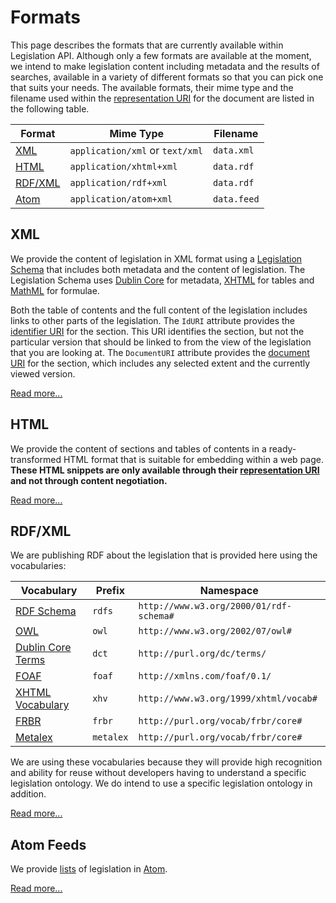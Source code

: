 # Formats

This page describes the formats that are currently available within Legislation API. Although only a few formats are available at the moment, we intend to make legislation content including metadata and the results of searches, available in a variety of different formats so that you can pick one that suits your needs. The available formats, their mime type and the filename used within the [representation URI](uris.md#representations) for the document are listed in the following table.

|Format|Mime Type|Filename|
|---|---|---|
|[XML](/developer/formats#xml)|`application/xml` or `text/xml`|`data.xml`|
|[HTML](/developer/formats#html)|`application/xhtml+xml`|`data.rdf`|
|[RDF/XML](/developer/formats#rdf)|`application/rdf+xml`|`data.rdf`|
|[Atom](/developer/formats#atom)|`application/atom+xml`|`data.feed`|

## XML

We provide the content of legislation in XML format using a [Legislation Schema](/schema/legislation.xsd) that includes both metadata and the content of legislation. The Legislation Schema uses [Dublin Core](http://dublincore.org/documents/dces/) for metadata, [XHTML](http://www.w3.org/TR/xhtml1/) for tables and [MathML](http://www.w3.org/Math/) for formulae.

Both the table of contents and the full content of the legislation includes links to other parts of the legislation. The `IdURI` attribute provides the [identifier URI](/developer/uris#identifiers) for the section. This URI identifies the section, but not the particular version that should be linked to from the view of the legislation that you are looking at. The `DocumentURI` attribute provides the [document URI](/developer/uris#documents) for the section, which includes any selected extent and the currently viewed version.

[Read more...](/developer/formats/xml)

## HTML

We provide the content of sections and tables of contents in a ready-transformed HTML format that is suitable for embedding within a web page. **These HTML snippets are only available through their [representation URI](/developer/uris#representations) and not through content negotiation.**

[Read more...](/developer/formats/html)

## RDF/XML

We are publishing RDF about the legislation that is provided here using the vocabularies:

|Vocabulary|Prefix|Namespace|
|---|---|---|
|[RDF Schema](http://www.w3.org/TR/rdf-schema/)|`rdfs`|`http://www.w3.org/2000/01/rdf-schema#`|
|[OWL](http://www.w3.org/TR/owl-features/)|`owl`|`http://www.w3.org/2002/07/owl#`|
|[Dublin Core Terms](http://dublincore.org/documents/dcmi-terms/)|`dct`|`http://purl.org/dc/terms/`|
|[FOAF](http://xmlns.com/foaf/spec/)|`foaf`|`http://xmlns.com/foaf/0.1/`|
|[XHTML Vocabulary](http://www.w3.org/1999/xhtml/vocab/)|`xhv`|`http://www.w3.org/1999/xhtml/vocab#`|
|[FRBR](http://vocab.org/frbr/core.html)|`frbr`|`http://purl.org/vocab/frbr/core#`|
|[Metalex](http://www.metalex.eu/)|`metalex`|`http://purl.org/vocab/frbr/core#`|

We are using these vocabularies because they will provide high recognition and ability for reuse without developers having to understand a specific legislation ontology. We do intend to use a specific legislation ontology in addition.

[Read more...](/developer/formats/rdf)

## Atom Feeds

We provide [lists](/developer/searching#listing) of legislation in [Atom](http://tools.ietf.org/html/rfc4287).

[Read more...](/developer/formats/atom)